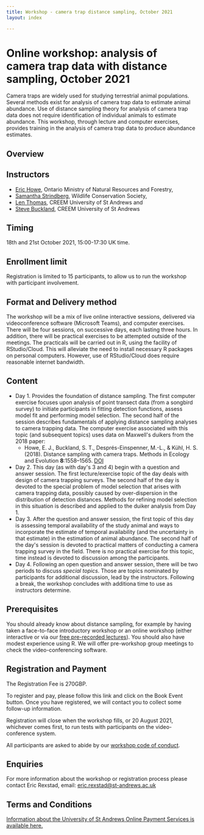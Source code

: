 ```yaml
---
title: Workshop - camera trap distance sampling, October 2021
layout: index

---
```


# Online workshop: analysis of camera trap data with distance sampling, October 2021

Camera traps are widely used for studying terrestrial animal populations.  Several methods exist for analysis of camera trap data to estimate animal abundance.  Use of distance sampling theory for analysis of camera trap data does not require identification of individual animals to estimate abundance.  This workshop, through lecture and computer exercises, provides training in the analysis of camera trap data to produce abundance estimates.

## Overview



## Instructors

- [Eric Howe](https://scholar.google.com/citations?user=Dwrq7t8AAAAJ&hl=en), Ontario Ministry of Natural Resources and Forestry, 
- [Samantha Strindberg](https://blog.wcs.org/photo/author/sstrindberg/), Wildlife Conservation Society, 
- [Len Thomas](http://lenthomas.org), CREEM University of St Andrews and 
- [Steve Buckland](https://steve7397.wixsite.com/personal), CREEM University of St Andrews

## Timing

18th and 21st October 2021, 15:00-17:30 UK time.

## Enrollment limit

Registration is limited to 15 participants, to allow us to run the workshop with participant involvement.

## Format and Delivery method

The workshop will be a mix of live online interactive sessions, delivered via videoconference software (Microsoft Teams), and computer exercises.   There will be four sessions, on successive days, each lasting three hours. In addition, there will be practical exercises to be attempted outside of the meetings.  The practicals will be carried out in R, using the facility of RStudio/Cloud.  This will alleviate the need to install necessary R packages on personal computers.  However, use of RStudio/Cloud does require reasonable internet bandwidth.

## Content

-	Day 1.  Provides the foundation of distance sampling.  The first computer exercise focuses upon analysis of point transect data (from a songbird survey) to initiate participants in fitting detection functions, assess model fit and performing model selection. The second half of the session describes fundamentals of applying distance sampling analyses to camera trapping data.  The computer exercise associated with this topic (and subsequent topics) uses data on Maxwell's duikers from the 2018 paper:
    -	 Howe, E. J., Buckland, S. T., Després-Einspenner, M.-L., & Kühl, H. S. (2018). Distance sampling with camera traps. Methods in Ecology and Evolution **8**:1558–1565. [DOI](https://doi.org/10.1111/2041-210X.12790)
-	Day 2.  This day (as with day's 3 and 4) begin with a question and answer session. The first lecture/exercise topic of the day deals with design of camera trapping surveys. The second half of the day is devoted to the special problem of model selection that arises with camera trapping data, possibly caused by over-dispersion in the distribution of detection distances.  Methods for refining model selection in this situation is described and applied to the duiker analysis from Day 1.
-	Day 3. After the question and answer session, the first topic of this day is assessing temporal availability of the study animal and ways to incorporate the estimate of temporal availability (and the uncertainty in that estimate) in the estimation of animal abundance.  The second half of the day's session is devoted to practical matters of conducting a camera trapping survey in the field.  There is no practical exercise for this topic, time instead is devoted to discussion among the participants.
-	Day 4. Following an open question and answer session, there will be two periods to discuss *special topics*.  Those are topics nominated by participants for additional discussion, lead by the instructors. Following a break, the workshop concludes with additiona time to use as instructors determine. 

## Prerequisites

You should already know about distance sampling, for example by having taken a face-to-face introductory workshop or an online workshop (either interactive or via our [free pre-recorded lectures](https://workshops.distancesampling.org/online-course/)).  You should also have modest experience using R. We will offer pre-workshop group meetings to check the video-conferencing software.

## Registration and Payment

The Registration Fee is 270GBP.

To register and pay, please follow this link and click on the Book Event button. Once you have registered, we will contact you to collect some follow-up information.

Registration will close when the workshop fills, or 20 August 2021, whichever comes first, to run tests with participants on the video-conference system.

All participants are asked to abide by our [workshop code of conduct](code-of-conduct).

## Enquiries
For more information about the workshop or registration process please contact Eric Rexstad, email: [eric.rexstad@st-andrews.ac.uk](mailto:eric.rexstad@st-andrews.ac.uk)

## Terms and Conditions
[Information about the University of St Andrews Online Payment Services is available here.](https://onlineshop.st-andrews.ac.uk/help/terms-and-conditions)
